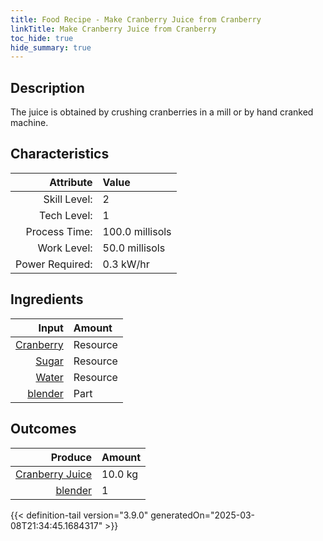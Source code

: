 ```yaml
---
title: Food Recipe - Make Cranberry Juice from Cranberry
linkTitle: Make Cranberry Juice from Cranberry
toc_hide: true
hide_summary: true
---
```

<!-- This is generated by the MarsSim HelpGenertor, do not edit. -->

## Description
The juice is obtained by&#10;&#9;&#9;crushing cranberries in a mill or by hand cranked machine. 

## Characteristics

| Attribute      | Value |
|--------:|:------|
|Skill Level:|2|
|Tech Level:|1|
|Process Time:|100.0 millisols|
|Work Level:|50.0 millisols|
|Power Required:|0.3 kW/hr|

## Ingredients

| Input      | Amount |
|--------:|:------|
|[Cranberry](/docs/definitions/resource/cranberry)|Resource|2.0 kg|
|[Sugar](/docs/definitions/resource/sugar)|Resource|1.0 kg|
|[Water](/docs/definitions/resource/water)|Resource|7.0 kg|
|[blender](/docs/definitions/part/blender)|Part|1|

## Outcomes


| Produce      | Amount |
|--------:|:------|
|[Cranberry Juice](/docs/definitions/resource/cranberry-juice)|10.0 kg|
|[blender](/docs/definitions/part/blender)|1|



{{< definition-tail version="3.9.0" generatedOn="2025-03-08T21:34:45.1684317" >}}



